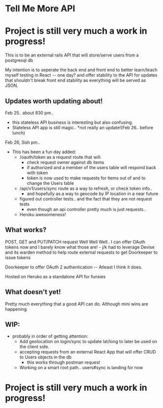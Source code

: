 # Tell Me More API

# Project is still very much a work in progress!

This is to be an external rails API that will store/serve users from a postgresql db

My intention is to seperate the back end and front end to better learn/teach myself testing in React -- one day?
and offer stability to the API for updates that shouldn't break front end stability as everything will
be served as JSON.

## Updates worth updating about!

Feb 25.. about 830 pm.. 
  - this stateless API business is interesting but also confusing.
  - Stateless API app is still magic.. *not really an update!(Feb 26.. before lunch)

Feb 26, 3ish pm..
  - This has been a fun day added:
    - /oauth/token as a request route that will:
      - check request owner against db items
      - if authorized and a member of the users table will respond back with token
      - token is now used to make requests for items out of and to change the Users table
    - /api/v1/users/sync route as a way to refresh, or check token info..
      - and hopefully as a way to geocode by IP location in a near future
    - figured out controller tests.. and the fact that they are not request tests
      -  even though an api controller pretty much is just requests..
    - Heroku awesomeness!

## What works?
  POST, GET and PUT/PATCH request
  Well Well Well.. I can offer OAuth tokens now and I barely know what those are!
    - j/k had to leverage Devise and its warden method to help route external requests
    to get Doorkeeper to issue tokens

  Doorkeeper to offer OAuth 2 authentication -- Atleast I think it does.

  Hosted on Heruko as a standalone API for funsies

## What doesn't yet!
  Pretty much everything that a good API can do. Although mini wins are happening.

## WIP:
  - probably in order of getting attention:
    * Add geolocation on login/sync to update lat/long to later be used on the client side.
    - accepting requests from an external React App that will offer CRUD to Users objects in the db
      - this works through postman request
    - Working on a smart root path.. users#sync is landing for now
  
    
  
# Project is still very much a work in progress!